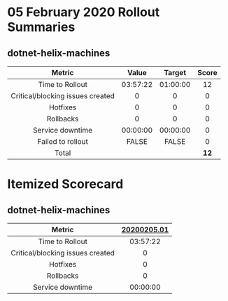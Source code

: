# 05 February 2020 Rollout Summaries

## dotnet-helix-machines

|              Metric              |   Value  |  Target  |   Score   |
|:--------------------------------:|:--------:|:--------:|:---------:|
| Time to Rollout                  | 03:57:22 | 01:00:00 |     12     |
| Critical/blocking issues created |     0    |    0     |     0     |
| Hotfixes                         |     0    |    0     |     0     |
| Rollbacks                        |     0    |    0     |     0     |
| Service downtime                 | 00:00:00 | 00:00:00 |     0     |
| Failed to rollout                |   FALSE  |   FALSE  |     0     |
| Total                            |          |          |   **12**   |


# Itemized Scorecard

## dotnet-helix-machines

| Metric | [20200205.01](https://dev.azure.com/dnceng/7ea9116e-9fac-403d-b258-b31fcf1bb293/_build/results?buildId=508709) |
|:-----:|:-----:|
| Time to Rollout | 03:57:22 |
| Critical/blocking issues created | 0 |
| Hotfixes | 0 |
| Rollbacks | 0 |
| Service downtime | 00:00:00 |

